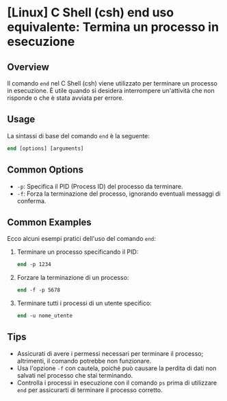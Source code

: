 # [Linux] C Shell (csh) end uso equivalente: Termina un processo in esecuzione

## Overview
Il comando `end` nel C Shell (csh) viene utilizzato per terminare un processo in esecuzione. È utile quando si desidera interrompere un'attività che non risponde o che è stata avviata per errore.

## Usage
La sintassi di base del comando `end` è la seguente:

```csh
end [options] [arguments]
```

## Common Options
- `-p`: Specifica il PID (Process ID) del processo da terminare.
- `-f`: Forza la terminazione del processo, ignorando eventuali messaggi di conferma.

## Common Examples
Ecco alcuni esempi pratici dell'uso del comando `end`:

1. Terminare un processo specificando il PID:
   ```csh
   end -p 1234
   ```

2. Forzare la terminazione di un processo:
   ```csh
   end -f -p 5678
   ```

3. Terminare tutti i processi di un utente specifico:
   ```csh
   end -u nome_utente
   ```

## Tips
- Assicurati di avere i permessi necessari per terminare il processo; altrimenti, il comando potrebbe non funzionare.
- Usa l'opzione `-f` con cautela, poiché può causare la perdita di dati non salvati nel processo che stai terminando.
- Controlla i processi in esecuzione con il comando `ps` prima di utilizzare `end` per assicurarti di terminare il processo corretto.